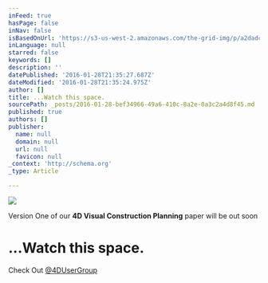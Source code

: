 ```yaml
---
inFeed: true
hasPage: false
inNav: false
isBasedOnUrl: 'https://s3-us-west-2.amazonaws.com/the-grid-img/p/a2dadcda11b62b04493c3dc18664ae634febd594.jpg'
inLanguage: null
starred: false
keywords: []
description: ''
datePublished: '2016-01-28T21:35:27.687Z'
dateModified: '2016-01-28T21:35:24.975Z'
author: []
title: ...Watch this space.
sourcePath: _posts/2016-01-28-bef34966-49a6-410c-8a2e-0a3c2a4d8f45.md
published: true
authors: []
publisher:
  name: null
  domain: null
  url: null
  favicon: null
_context: 'http://schema.org'
_type: Article

---
```

![](https://s3-us-west-2.amazonaws.com/the-grid-img/p/a2dadcda11b62b04493c3dc18664ae634febd594.jpg)

Version One of our **4D Visual Construction Planning** paper will be out soon

# ...**Watch this space.**

Check Out [@4DUserGroup][0]

[0]: https://twitter.com/4DUserGroup